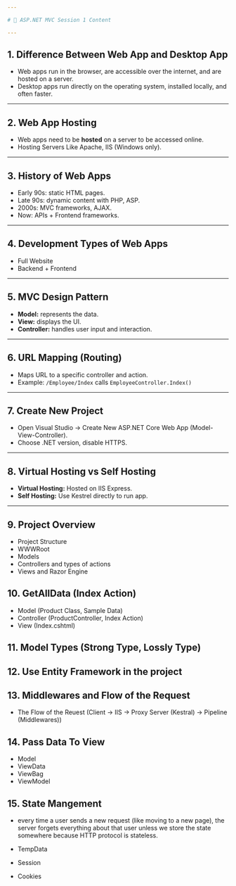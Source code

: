 ```yaml
---

# 📘 ASP.NET MVC Session 1 Content

---
```


## 1. Difference Between Web App and Desktop App

- Web apps run in the browser, are accessible over the internet, and are hosted on a server.
- Desktop apps run directly on the operating system, installed locally, and often faster.

---

## 2. Web App Hosting

- Web apps need to be **hosted** on a server to be accessed online.
- Hosting Servers Like Apache, IIS (Windows only).

---

## 3. History of Web Apps

- Early 90s: static HTML pages.
- Late 90s: dynamic content with PHP, ASP.
- 2000s: MVC frameworks, AJAX.
- Now: APIs + Frontend frameworks.

---

## 4. Development Types of Web Apps

- Full Website
- Backend + Frontend

---

## 5. MVC Design Pattern

- **Model:** represents the data.
- **View:** displays the UI.
- **Controller:** handles user input and interaction.

---

## 6. URL Mapping (Routing)

- Maps URL to a specific controller and action.
- Example: `/Employee/Index` calls `EmployeeController.Index()`

---

## 7. Create New Project

- Open Visual Studio → Create New ASP.NET Core Web App (Model-View-Controller).
- Choose .NET version, disable HTTPS.

---

## 8. Virtual Hosting vs Self Hosting

- **Virtual Hosting:** Hosted on IIS Express.
- **Self Hosting:** Use Kestrel directly to run app.

---

## 9. Project Overview

- Project Structure
- WWWRoot
- Models
- Controllers and types of actions
- Views and Razor Engine

## 10. GetAllData (Index Action)

- Model (Product Class, Sample Data)
- Controller (ProductController, Index Action)
- View (Index.cshtml)

## 11. Model Types (Strong Type, Lossly Type)

## 12. Use Entity Framework in the project

## 13. Middlewares and Flow of the Request

- The Flow of the Reuest (Client -> IIS -> Proxy Server (Kestral) -> Pipeline (Middlewares))

## 14. Pass Data To View

- Model
- ViewData
- ViewBag
- ViewModel

## 15. State Mangement

- every time a user sends a new request (like moving to a new page), the server forgets everything about that user unless we store the state somewhere because HTTP protocol is stateless.

- TempData
- Session
- Cookies
